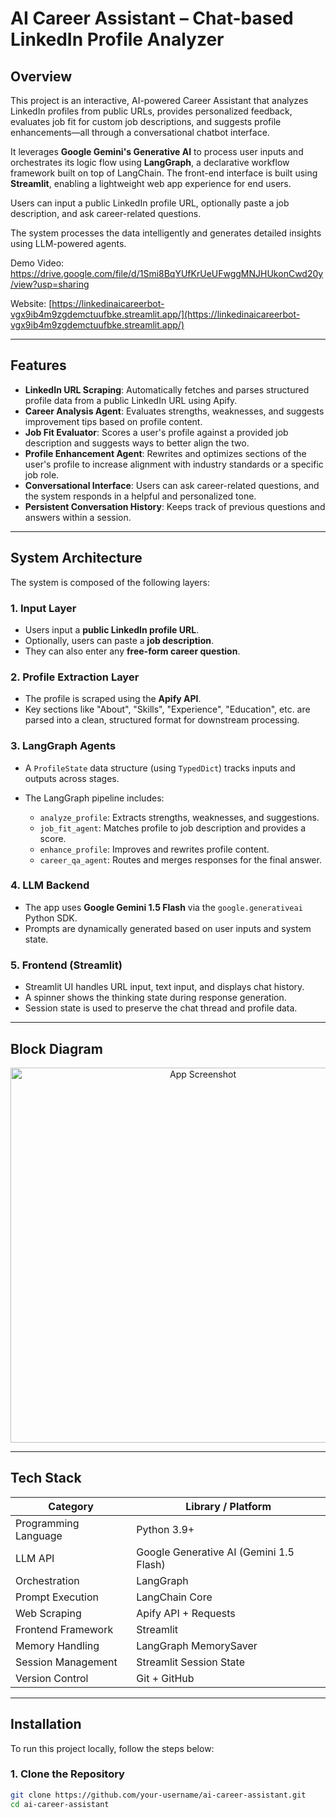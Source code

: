 

# AI Career Assistant – Chat-based LinkedIn Profile Analyzer

## Overview

This project is an interactive, AI-powered Career Assistant that analyzes LinkedIn profiles from public URLs, provides personalized feedback, evaluates job fit for custom job descriptions, and suggests profile enhancements—all through a conversational chatbot interface.

It leverages **Google Gemini's Generative AI** to process user inputs and orchestrates its logic flow using **LangGraph**, a declarative workflow framework built on top of LangChain. The front-end interface is built using **Streamlit**, enabling a lightweight web app experience for end users.

Users can input a public LinkedIn profile URL, optionally paste a job description, and ask career-related questions.

The system processes the data intelligently and generates detailed insights using LLM-powered agents.

Demo Video: https://drive.google.com/file/d/1Smi8BqYUfKrUeUFwggMNJHUkonCwd20y/view?usp=sharing

Website: [https://linkedinaicareerbot-vgx9ib4m9zgdemctuufbke.streamlit.app/](https://linkedinaicareerbot-vgx9ib4m9zgdemctuufbke.streamlit.app/)

---

## Features

* **LinkedIn URL Scraping**: Automatically fetches and parses structured profile data from a public LinkedIn URL using Apify.
* **Career Analysis Agent**: Evaluates strengths, weaknesses, and suggests improvement tips based on profile content.
* **Job Fit Evaluator**: Scores a user's profile against a provided job description and suggests ways to better align the two.
* **Profile Enhancement Agent**: Rewrites and optimizes sections of the user's profile to increase alignment with industry standards or a specific job role.
* **Conversational Interface**: Users can ask career-related questions, and the system responds in a helpful and personalized tone.
* **Persistent Conversation History**: Keeps track of previous questions and answers within a session.

---

## System Architecture

The system is composed of the following layers:

### 1. Input Layer

* Users input a **public LinkedIn profile URL**.
* Optionally, users can paste a **job description**.
* They can also enter any **free-form career question**.

### 2. Profile Extraction Layer

* The profile is scraped using the **Apify API**.
* Key sections like "About", "Skills", "Experience", "Education", etc. are parsed into a clean, structured format for downstream processing.

### 3. LangGraph Agents

* A `ProfileState` data structure (using `TypedDict`) tracks inputs and outputs across stages.
* The LangGraph pipeline includes:

  * `analyze_profile`: Extracts strengths, weaknesses, and suggestions.
  * `job_fit_agent`: Matches profile to job description and provides a score.
  * `enhance_profile`: Improves and rewrites profile content.
  * `career_qa_agent`: Routes and merges responses for the final answer.

### 4. LLM Backend

* The app uses **Google Gemini 1.5 Flash** via the `google.generativeai` Python SDK.
* Prompts are dynamically generated based on user inputs and system state.

### 5. Frontend (Streamlit)

* Streamlit UI handles URL input, text input, and displays chat history.
* A spinner shows the thinking state during response generation.
* Session state is used to preserve the chat thread and profile data.

---
## Block Diagram
<p align="center">
  <img src="https://i.postimg.cc/HWcFLpLZ/xoxo.png" alt="App Screenshot" width="600">
</p>  

---

## Tech Stack

| Category             | Library / Platform                      |
| -------------------- | --------------------------------------- |
| Programming Language | Python 3.9+                             |
| LLM API              | Google Generative AI (Gemini 1.5 Flash) |
| Orchestration        | LangGraph                               |
| Prompt Execution     | LangChain Core                          |
| Web Scraping         | Apify API + Requests                    |
| Frontend Framework   | Streamlit                               |
| Memory Handling      | LangGraph MemorySaver                   |
| Session Management   | Streamlit Session State                 |
| Version Control      | Git + GitHub                            |

---

## Installation

To run this project locally, follow the steps below:

### 1. Clone the Repository

```bash
git clone https://github.com/your-username/ai-career-assistant.git
cd ai-career-assistant
```


